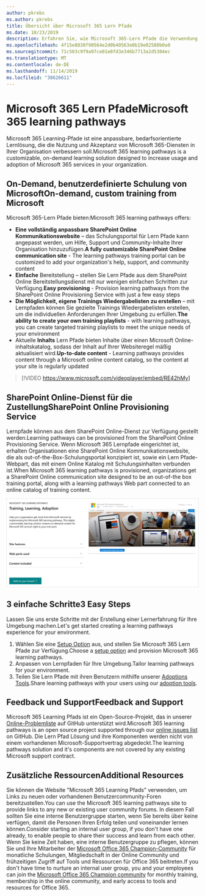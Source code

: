 ```yaml
---
author: pkrebs
ms.author: pkrebs
title: Übersicht über Microsoft 365 Lern Pfade
ms.date: 10/23/2019
description: Erfahren Sie, wie Microsoft 365-Lern Pfade die Verwendung und Akzeptanz von Microsoft 365-Diensten in Ihrer Organisation beschleunigen können. Zu den Lernpfaden gehören ein benutzerdefiniertes SharePoint Online Webpart und eine moderne Schulungswebsite für SharePoint Online Kommunikation, die problemlos für Ihren Microsoft 365-Mandanten bereitgestellt werden kann.
ms.openlocfilehash: 4f15e8830f90564e2d0b40563e0b19e02580b0a0
ms.sourcegitcommit: 71c503c9f9a97ce01e8fd3e346b7713a2d5304ec
ms.translationtype: MT
ms.contentlocale: de-DE
ms.lasthandoff: 11/14/2019
ms.locfileid: "38626611"
---
```

# <a name="microsoft-365-learning-pathways"></a><span data-ttu-id="f1495-104">Microsoft 365 Lern Pfade</span><span class="sxs-lookup"><span data-stu-id="f1495-104">Microsoft 365 learning pathways</span></span> 
<span data-ttu-id="f1495-105">Microsoft 365 Learning-Pfade ist eine anpassbare, bedarfsorientierte Lernlösung, die die Nutzung und Akzeptanz von Microsoft 365-Diensten in Ihrer Organisation verbessern soll.</span><span class="sxs-lookup"><span data-stu-id="f1495-105">Microsoft 365 learning pathways is a customizable, on-demand learning solution designed to increase usage and adoption of Microsoft 365 services in your organization.</span></span>   

## <a name="on-demand-custom-training-from-microsoft"></a><span data-ttu-id="f1495-106">On-Demand, benutzerdefinierte Schulung von Microsoft</span><span class="sxs-lookup"><span data-stu-id="f1495-106">On-demand, custom training from Microsoft</span></span>

<span data-ttu-id="f1495-107">Microsoft 365-Lern Pfade bieten:</span><span class="sxs-lookup"><span data-stu-id="f1495-107">Microsoft 365 learning pathways offers:</span></span>

- <span data-ttu-id="f1495-108">**Eine vollständig anpassbare SharePoint Online Kommunikationswebsite** – das Schulungsportal für Lern Pfade kann angepasst werden, um Hilfe, Support und Community-Inhalte Ihrer Organisation hinzuzufügen.</span><span class="sxs-lookup"><span data-stu-id="f1495-108">**A fully customizable SharePoint Online communication site** - The learning pathways training portal can be customized to add your organization's help, support, and community content</span></span>
- <span data-ttu-id="f1495-109">**Einfache** Bereitstellung – stellen Sie Lern Pfade aus dem SharePoint Online Bereitstellungsdienst mit nur wenigen einfachen Schritten zur Verfügung.</span><span class="sxs-lookup"><span data-stu-id="f1495-109">**Easy provisioning** - Provision learning pathways from the SharePoint Online Provisioning Service with just a few easy steps</span></span>
- <span data-ttu-id="f1495-110">**Die Möglichkeit, eigene Trainings Wiedergabelisten zu erstellen** – mit Lernpfaden können Sie gezielte Trainings Wiedergabelisten erstellen, um die individuellen Anforderungen Ihrer Umgebung zu erfüllen.</span><span class="sxs-lookup"><span data-stu-id="f1495-110">**The ability to create your own training playlists** - with learning pathways, you can create targeted training playlists to meet the unique needs of your environment</span></span>
- <span data-ttu-id="f1495-111">Aktuelle **Inhalts** Lern Pfade bieten Inhalte über einen Microsoft Online-inhaltskatalog, sodass der Inhalt auf Ihrer Websiteregel mäßig aktualisiert wird.</span><span class="sxs-lookup"><span data-stu-id="f1495-111">**Up-to-date content** - Learning pathways provides content through a Microsoft online content catalog, so the content at your site is regularly updated</span></span>

> [!VIDEO https://www.microsoft.com/videoplayer/embed/RE42hMy]

## <a name="sharepoint-online-provisioning-service"></a><span data-ttu-id="f1495-112">SharePoint Online-Dienst für die Zustellung</span><span class="sxs-lookup"><span data-stu-id="f1495-112">SharePoint Online Provisioning Service</span></span> 
<span data-ttu-id="f1495-113">Lernpfade können aus dem SharePoint Online-Dienst zur Verfügung gestellt werden.</span><span class="sxs-lookup"><span data-stu-id="f1495-113">Learning pathways can be provisioned from the SharePoint Online Provisioning Service.</span></span> <span data-ttu-id="f1495-114">Wenn Microsoft 365 Lernpfade eingerichtet ist, erhalten Organisationen eine SharePoint Online Kommunikationswebsite, die als out-of-the-Box-Schulungsportal konzipiert ist, sowie ein Lern Pfade-Webpart, das mit einem Online Katalog mit Schulungsinhalten verbunden ist.</span><span class="sxs-lookup"><span data-stu-id="f1495-114">When Microsoft 365 learning pathways is provisioned, organizations get a SharePoint Online communication site designed to be an out-of-the box training portal, along with a learning pathways Web part connected to an online catalog of training content.</span></span> 

![CG-Provision. png](media/cg-provision.png)

## <a name="3-easy-steps"></a><span data-ttu-id="f1495-116">3 einfache Schritte</span><span class="sxs-lookup"><span data-stu-id="f1495-116">3 Easy Steps</span></span>
<span data-ttu-id="f1495-117">Lassen Sie uns erste Schritte mit der Erstellung einer Lernerfahrung für Ihre Umgebung machen.</span><span class="sxs-lookup"><span data-stu-id="f1495-117">Let's get started creating a learning pathways experience for your environment.</span></span>
1. <span data-ttu-id="f1495-118">Wählen Sie eine [Setup Option](custom_setupoptions.md) aus, und stellen Sie Microsoft 365 Lern Pfade zur Verfügung.</span><span class="sxs-lookup"><span data-stu-id="f1495-118">Choose a [setup option](custom_setupoptions.md) and provision Microsoft 365 learning pathways.</span></span>  
2. <span data-ttu-id="f1495-119">Anpassen von Lernpfaden für Ihre Umgebung.</span><span class="sxs-lookup"><span data-stu-id="f1495-119">Tailor learning pathways for your environment.</span></span>
3. <span data-ttu-id="f1495-120">Teilen Sie Lern Pfade mit ihren Benutzern mithilfe unserer [Adoptions Tools](driveadoption.md).</span><span class="sxs-lookup"><span data-stu-id="f1495-120">Share learning pathways with your users using our [adoption tools](driveadoption.md).</span></span>

## <a name="feedback-and-support"></a><span data-ttu-id="f1495-121">Feedback und Support</span><span class="sxs-lookup"><span data-stu-id="f1495-121">Feedback and Support</span></span>

<span data-ttu-id="f1495-122">Microsoft 365 Learning Pfads ist ein Open-Source-Projekt, das in unserer [Online-Problemliste](https://aka.ms/CustomLearningHelp) auf GitHub unterstützt wird.</span><span class="sxs-lookup"><span data-stu-id="f1495-122">Microsoft 365 learning pathways is an open source project supported through our [online issues list](https://aka.ms/CustomLearningHelp) on GitHub.</span></span> <span data-ttu-id="f1495-123">Die Lern Pfad Lösung und ihre Komponenten werden nicht von einem vorhandenen Microsoft-Supportvertrag abgedeckt.</span><span class="sxs-lookup"><span data-stu-id="f1495-123">The learning pathways solution and it's components are not covered by any existing Microsoft support contract.</span></span>  

## <a name="additional-resources"></a><span data-ttu-id="f1495-124">Zusätzliche Ressourcen</span><span class="sxs-lookup"><span data-stu-id="f1495-124">Additional Resources</span></span>
<span data-ttu-id="f1495-125">Sie können die Website "Microsoft 365 Learning Pfads" verwenden, um Links zu neuen oder vorhandenen Benutzercommunity-Foren bereitzustellen.</span><span class="sxs-lookup"><span data-stu-id="f1495-125">You can use the Microsoft 365 learning pathways site to provide links to any new or existing user community forums.</span></span> <span data-ttu-id="f1495-126">In diesem Fall sollten Sie eine interne Benutzergruppe starten, wenn Sie bereits über keine verfügen, damit die Personen Ihren Erfolg teilen und voneinander lernen können.</span><span class="sxs-lookup"><span data-stu-id="f1495-126">Consider starting an internal user group, if you don't have one already, to enable people to share their success and learn from each other.</span></span>  <span data-ttu-id="f1495-127">Wenn Sie keine Zeit haben, eine interne Benutzergruppe zu pflegen, können Sie und Ihre Mitarbeiter der [Microsoft Office 365 Champion-Community](https://aka.ms/O365Champions) für monatliche Schulungen, Mitgliedschaft in der Online Community und frühzeitigen Zugriff auf Tools und Ressourcen für Office 365 beitreten.</span><span class="sxs-lookup"><span data-stu-id="f1495-127">If you don't have time to nurture an internal user group, you and your employees can join the [Microsoft Office 365 Champion community](https://aka.ms/O365Champions) for monthly training, membership in the online community, and early access to tools and resources for Office 365.</span></span>